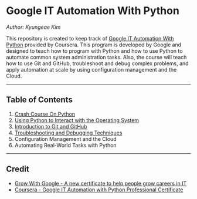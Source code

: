 # Google IT Automation With Python

*Author: Kyungeae Kim*

This repository is created to keep track of [Google IT Automation With Python](https://www.coursera.org/professional-certificates/google-it-automation) provided by Coursera. This program is developed by Google and designed to teach how to program with Python and how to use Python to automate common system administration tasks. Also, the course will teach how to use Git and GitHub, troubleshoot and debug complex problems, and apply automation at scale by using configuration management and the Cloud.

---

## Table of Contents
1. [Crash Course On Python](https://github.com/jeremymaya/google-it-automation-with-python/tree/master/crash-course-on-python)
2. [Using Python to Interact with the Operating System](https://github.com/jeremymaya/google-it-automation-with-python/tree/master/using-python-to-interact-with-the-operating-system)
3. [Introduction to Git and GitHub](https://github.com/jeremymaya/google-it-automation-with-python/tree/master/introduction-to-git-and-github)
4. [Troubleshooting and Debugging Techniques](https://github.com/jeremymaya/google-it-automation-with-python/tree/master/troubleshooting-and-debugging-technique)
5. Configuration Management and the Cloud
6. Automating Real-World Tasks with Python

---

## Credit
* [Grow With Google - A new certificate to help people grow careers in IT](https://www.blog.google/outreach-initiatives/grow-with-google/new-certificate-help-people-grow-careers/)  
* [Coursera - Google IT Automation with Python Professional Certificate](https://www.coursera.org/professional-certificates/google-it-automation#courses)  
